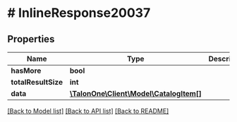 # # InlineResponse20037

## Properties

Name | Type | Description | Notes
------------ | ------------- | ------------- | -------------
**hasMore** | **bool** |  | [optional] 
**totalResultSize** | **int** |  | [optional] 
**data** | [**\TalonOne\Client\Model\CatalogItem[]**](CatalogItem.md) |  | 

[[Back to Model list]](../../README.md#documentation-for-models) [[Back to API list]](../../README.md#documentation-for-api-endpoints) [[Back to README]](../../README.md)


